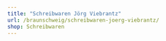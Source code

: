 ```yaml
---
title: "Schreibwaren Jörg Viebrantz"
url: /braunschweig/schreibwaren-joerg-viebrantz/
shop: Schreibwaren
---
```

